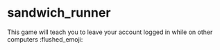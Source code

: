 # sandwich_runner

This game will teach you to leave your account logged in while on other computers :flushed_emoji:
